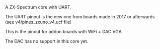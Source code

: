 
A ZX-Spectrum core with UART.

The UART pinout is the new one from boards made in 2017 or afterwards (see v4/pines_zxuno_v4.ucf file)

This is the pinout for addon boards with WiFi + DAC VGA.

The DAC has no support in this core yet.
